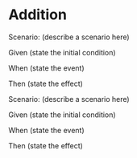 # Addition

Scenario: (describe a scenario here)
  
  Given (state the initial condition)
 
  When (state the event)
  
  Then (state the effect)

Scenario: (describe a scenario here)
  
  Given (state the initial condition)
  
  When (state the event)
  
  Then (state the effect)

